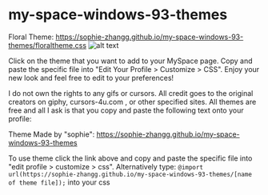 # my-space-windows-93-themes
Floral Theme: https://sophie-zhangg.github.io/my-space-windows-93-themes/floraltheme.css
![alt text](https://i.ibb.co/1GzZRyM/Screen-Shot-2020-12-07-at-7-57-11-PM.png)

Click on the theme that you want to add to your MySpace page. Copy and paste the specific file into "Edit Your Profile > Customize > CSS". Enjoy your new look and feel free to edit to your preferences!

I do not own the rights to any gifs or cursors. All credit goes to the original creators on giphy, cursors-4u.com , or other specified sites. All themes are free and all I ask is that you copy and paste the following text onto your profile:

Theme Made by "sophie": https://sophie-zhangg.github.io/my-space-windows-93-themes

To use theme click the link above and copy and paste the specific file into "edit profile > customize > css". Alternatively type: `@import url(https://sophie-zhangg.github.io/my-space-windows-93-themes/[name of theme file]);` into your css 
